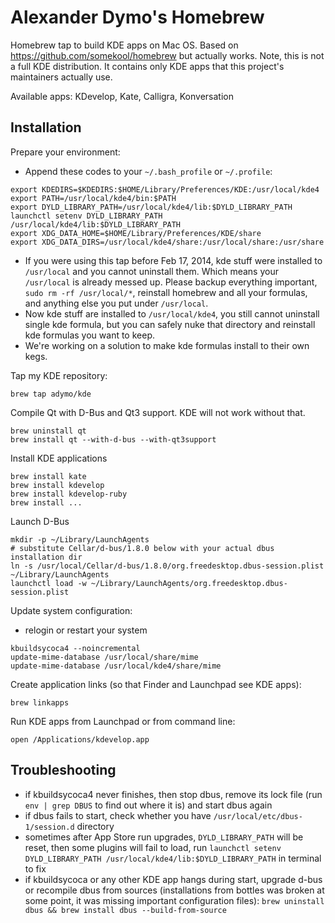 Alexander Dymo's Homebrew
=========================
Homebrew tap to build KDE apps on Mac OS. Based on https://github.com/somekool/homebrew but actually works. Note, this is not a full KDE distribution. It contains only KDE apps that this project's maintainers actually use.

Available apps: KDevelop, Kate, Calligra, Konversation

Installation
------------

Prepare your environment:

* Append these codes to your `~/.bash_profile` or `~/.profile`:

```
export KDEDIRS=$KDEDIRS:$HOME/Library/Preferences/KDE:/usr/local/kde4
export PATH=/usr/local/kde4/bin:$PATH
export DYLD_LIBRARY_PATH=/usr/local/kde4/lib:$DYLD_LIBRARY_PATH
launchctl setenv DYLD_LIBRARY_PATH /usr/local/kde4/lib:$DYLD_LIBRARY_PATH
export XDG_DATA_HOME=$HOME/Library/Preferences/KDE/share
export XDG_DATA_DIRS=/usr/local/kde4/share:/usr/local/share:/usr/share
```
* If you were using this tap before Feb 17, 2014, kde stuff were installed to `/usr/local` and you cannot uninstall them. Which means your `/usr/local` is already messed up. Please backup everything important, `sudo rm -rf /usr/local/*`, reinstall homebrew and all your formulas, and anything else you put under `/usr/local`.
* Now kde stuff are installed to `/usr/local/kde4`, you still cannot uninstall single kde formula, but you can safely nuke that directory and reinstall kde formulas you want to keep. 
* We're working on a solution to make kde formulas install to their own kegs.

Tap my KDE repository:

`brew tap adymo/kde`

Compile Qt with D-Bus and Qt3 support. KDE will not work without that.

```
brew uninstall qt
brew install qt --with-d-bus --with-qt3support
```

Install KDE applications

```
brew install kate
brew install kdevelop
brew install kdevelop-ruby
brew install ...
```

Launch D-Bus

```
mkdir -p ~/Library/LaunchAgents
# substitute Cellar/d-bus/1.8.0 below with your actual dbus installation dir
ln -s /usr/local/Cellar/d-bus/1.8.0/org.freedesktop.dbus-session.plist ~/Library/LaunchAgents
launchctl load -w ~/Library/LaunchAgents/org.freedesktop.dbus-session.plist
```

Update system configuration:

* relogin or restart your system

```
kbuildsycoca4 --noincremental
update-mime-database /usr/local/share/mime
update-mime-database /usr/local/kde4/share/mime
```

Create application links (so that Finder and Launchpad see KDE apps):

```
brew linkapps
```

Run KDE apps from Launchpad or from command line:

```
open /Applications/kdevelop.app
```

Troubleshooting
---------------

* if kbuildsycoca4 never finishes, then stop dbus, remove its lock file (run `env | grep DBUS` to find out where it is) and start dbus again
* if dbus fails to start, check whether you have `/usr/local/etc/dbus-1/session.d` directory
* sometimes after App Store run upgrades, `DYLD_LIBRARY_PATH` will be reset, then some plugins will fail to load, run `launchctl setenv DYLD_LIBRARY_PATH /usr/local/kde4/lib:$DYLD_LIBRARY_PATH` in terminal to fix
* if kbuildsycoca or any other KDE app hangs during start, upgrade d-bus or recompile dbus from sources (installations from bottles was broken at some point, it was missing important configuration files): `brew uninstall dbus && brew install dbus --build-from-source`


